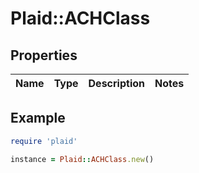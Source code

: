 # Plaid::ACHClass

## Properties

| Name | Type | Description | Notes |
| ---- | ---- | ----------- | ----- |

## Example

```ruby
require 'plaid'

instance = Plaid::ACHClass.new()
```

